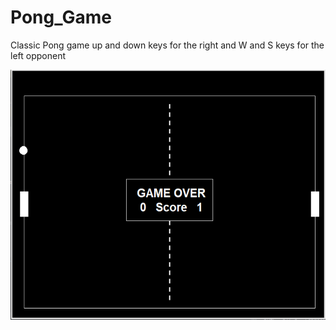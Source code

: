 # Pong_Game
Classic Pong game up and down keys for the right and W and S keys for the left opponent


<img src="result.PNG" width=600 height=400/>
